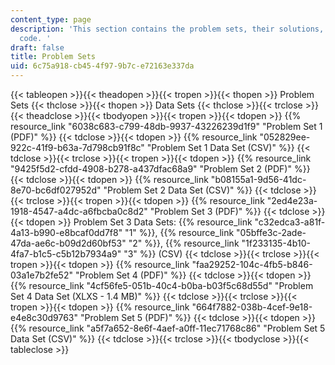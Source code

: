 ```yaml
---
content_type: page
description: 'This section contains the problem sets, their solutions, and accompanying
  code. '
draft: false
title: Problem Sets
uid: 6c75a918-cb45-4f97-9b7c-e72163e337da
---
```

{{< tableopen >}}{{< theadopen >}}{{< tropen >}}{{< thopen >}}
Problem Sets
{{< thclose >}}{{< thopen >}}
Data Sets
{{< thclose >}}{{< trclose >}}{{< theadclose >}}{{< tbodyopen >}}{{< tropen >}}{{< tdopen >}}
{{% resource_link "6038c683-c799-48db-9937-43226239d1f9" "Problem Set 1 (PDF)" %}}
{{< tdclose >}}{{< tdopen >}}
{{% resource_link "052829ee-922c-41f9-b63a-7d798cb91f8c" "Problem Set 1 Data Set (CSV)" %}}
{{< tdclose >}}{{< trclose >}}{{< tropen >}}{{< tdopen >}}
{{% resource_link "9425f5d2-cfdd-4908-b278-a437dfac68a9" "Problem Set 2 (PDF)" %}}
{{< tdclose >}}{{< tdopen >}}
{{% resource_link "b08155a1-9d56-41dc-8e70-bc6df027952d" "Problem Set 2 Data Set (CSV)" %}}
{{< tdclose >}}{{< trclose >}}{{< tropen >}}{{< tdopen >}}
{{% resource_link "2ed4e23a-1918-4547-a4dc-a6fbcba0c8d2" "Problem Set 3 (PDF)" %}}
{{< tdclose >}}{{< tdopen >}}
Problem Set 3 Data Sets: {{% resource_link "c32edca3-a81f-4a13-b990-e8bcaf0dd7f8" "1" %}}, {{% resource_link "05bffe3c-2ade-47da-ae6c-b09d2d60bf53" "2" %}}, {{% resource_link "1f233135-4b10-4fa7-b1c5-c5b12b7934a9" "3" %}} (CSV)
{{< tdclose >}}{{< trclose >}}{{< tropen >}}{{< tdopen >}}
{{% resource_link "faa29252-104c-4fb5-b846-03a1e7b2fe52" "Problem Set 4 (PDF)" %}}
{{< tdclose >}}{{< tdopen >}}
{{% resource_link "4cf56fe5-051b-40c4-b0ba-b03f5c68d55d" "Problem Set 4 Data Set (XLXS - 1.4 MB)" %}}
{{< tdclose >}}{{< trclose >}}{{< tropen >}}{{< tdopen >}}
{{% resource_link "664f7882-038b-4cef-9e18-e4e8c30d9763" "Problem Set 5 (PDF)" %}}
{{< tdclose >}}{{< tdopen >}}
{{% resource_link "a5f7a652-8e6f-4aef-a0ff-11ec71768c86" "Problem Set 5 Data Set (CSV)" %}}
{{< tdclose >}}{{< trclose >}}{{< tbodyclose >}}{{< tableclose >}}